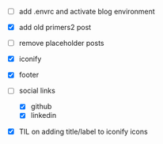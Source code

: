 - [ ] add .envrc and activate blog environment 
- [x] add old primers2 post
- [ ] remove placeholder posts
- [x] iconify
- [x] footer
- [ ] social links
  - [x] github
  - [x] linkedin
- [x] TIL on adding title/label to iconify icons

